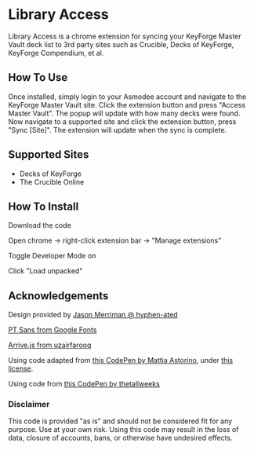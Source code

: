 # Library Access

Library Access is a chrome extension for syncing your KeyForge Master Vault deck list to 3rd party sites such as Crucible, Decks of KeyForge, KeyForge Compendium, et al.

## How To Use

Once installed, simply login to your Asmodee account and navigate to the KeyForge Master Vault site. Click the extension button and press "Access Master Vault". The popup will update with how many decks were found. Now navigate to a supported site and click the extension button, press "Sync [Site]". The extension will update when the sync is complete.

## Supported Sites

- Decks of KeyForge
- The Crucible Online

## How To Install

Download the code

Open chrome -> right-click extension bar -> "Manage extensions"

Toggle Developer Mode on

Click "Load unpacked"

## Acknowledgements

Design provided by [Jason Merriman @ hyphen-ated](http://hyphen-ated.com/)

[PT Sans from Google Fonts](https://fonts.google.com/specimen/PT+Sans)

[Arrive.js from uzairfarooq](https://github.com/uzairfarooq/arrive)

Using code adapted from [this CodePen by Mattia Astorino](https://codepen.io/equinusocio/pen/wPvvmv), under [this license](pure-css-drawer-menu.license.txt).

Using code from [this CodePen by thetallweeks](https://codepen.io/thetallweeks)

### Disclaimer

This code is provided "as is" and should not be considered fit for any purpose. Use at your own risk. Using this code may result in the loss of data, closure of accounts, bans, or otherwise have undesired effects.